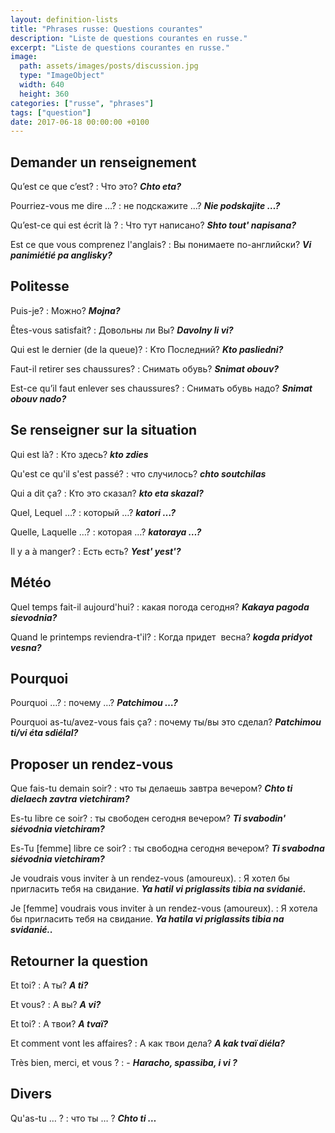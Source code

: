 ```yaml
---
layout: definition-lists
title: "Phrases russe: Questions courantes"
description: "Liste de questions courantes en russe."
excerpt: "Liste de questions courantes en russe."
image:
  path: assets/images/posts/discussion.jpg
  type: "ImageObject"
  width: 640
  height: 360
categories: ["russe", "phrases"]
tags: ["question"]
date: 2017-06-18 00:00:00 +0100
---
```


## Demander un renseignement

Qu’est ce que c’est?
: Что это?
*__Chto eta?__*

Pourriez-vous me dire …?
: не подскажите …?
*__Nie podskajite …?__*

Qu’est-ce qui est écrit là ?
: Что тут написано?
*__Shto tout' napisana?__*

Est ce que vous comprenez l'anglais?
: Вы понимаете по-английски?
*__Vi panimiétié pa anglisky?__*


## Politesse

Puis-je?
: Можно?
*__Mojna?__*

Êtes-vous satisfait?
: Довольны ли Вы?
*__Davolny li vi?__*

Qui est le dernier (de la queue)?
: Kто Последний?
*__Kto pasliedni?__*

Faut-il retirer ses chaussures?
: Снимать обувь?
*__Snimat obouv?__*

Est-ce qu’il faut enlever ses chaussures?
: Снимать обувь надо?
*__Snimat obouv nado?__*


## Se renseigner sur la situation

Qui est là?
: Кто здесь?
*__kto zdies__*

Qu'est ce qu'il s'est passé?
: что случилось?
*__chto soutchilas__*

Qui a dit ça?
: Кто это сказал?
*__kto eta skazal?__*

Quel, Lequel …?
: который …?
*__katori …?__*

Quelle, Laquelle …?
: которая …?
*__katoraya …?__*

Il y a à manger?
: Есть есть?
*__Yest' yest'?__*


## Météo

Quel temps fait-il aujourd'hui?
: какая погода сегодня?
*__Kakaya pagoda sievodnia?__*

Quand le printemps reviendra-t'il?
: Когда придет  весна?
*__kogda pridyot vesna?__*


## Pourquoi

Pourquoi …?
: почему …?
*__Patchimou …?__*

Pourquoi as-tu/avez-vous fais ça?
: почему ты/вы это сделал?
*__Patchimou ti/vi éta sdiélal?__*


## Proposer un rendez-vous

Que fais-tu demain soir?
: что ты делаешь завтра вечером?
*__Chto ti dielaech zavtra vietchiram?__*

Es-tu libre ce soir?
: ты свободен сегодня вечером?
*__Ti svabodin' siévodnia vietchiram?__*

Es-Tu [femme] libre ce soir?
: ты свободна сегодня вечером?
*__Ti svabodna siévodnia vietchiram?__*

Je voudrais vous inviter à un rendez-vous (amoureux).
: Я хотел бы пригласить тебя на свидание.
*__Ya hatil vi priglassits tibia na svidanié.__*

Je [femme] voudrais vous inviter à un rendez-vous (amoureux).
: Я хотелa бы пригласить тебя на свидание.
*__Ya hatila vi priglassits tibia na svidanié..__*


## Retourner la question

Et toi?
: А ты?
*__A ti?__*

Et vous?
: А вы?
*__A vi?__*

Et toi?
: А твои?
*__A tvaï?__*

Et comment vont les affaires?
: А как твои дела?
*__A kak tvaï diéla?__*

Très bien, merci, et vous ?
: -
*__Haracho, spassiba, i vi ?__*


## Divers

Qu'as-tu … ?
: что ты … ?
*__Chto ti …__*
